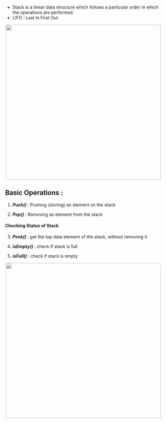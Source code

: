 - Stack is a linear data structure which follows a particular order in which the operations are performed
- LIFO : Last In First Out

<p align="center"><img src="https://www.tutorialspoint.com/data_structures_algorithms/images/stack_representation.jpg" width="500"></img></p>

## Basic Operations :

1. ***Push()*** : Pushing (storing) an element on the stack

2. ***Pop()*** : Removing an element from the stack

#### Checking Status of Stack

3. ***Peek()*** : get the top data element of the stack, without removing it

4. ***isEmpty()*** : check if stack is full

5. ***isFull()*** : check if stack is empty


<p align="center"><img src="https://miro.medium.com/max/473/1*r4Bfo3rrFprzFM2zbgzZXA.jpeg" width="500"></img></p>

